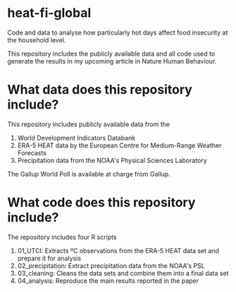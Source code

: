 # heat-fi-global
Code and data to analyse how particularly hot days affect food insecurity at the household level.

This repository includes the publicly available data and all code used to generate the results in my upcoming article in Nature Human Behaviour. 

# What data does this repository include? 

This repository includes publicly available data from the
1) World Development Indicators Databank 
2) ERA-5 HEAT data by the European Centre for Medium-Range Weather Forecasts 
3) Precipitation data from the NOAA's Physical Sciences Laboratory 

The Gallup World Poll is available at charge from Gallup. 

# What code does this repository include? 

The repository includes four R scripts 
1) 01_UTCI: Extracts ºC observations from the ERA-5 HEAT data set and prepare it for analysis 
2) 02_precipitation: Extract precipitation data from the NOAA's PSL
3) 03_cleaning: Cleans the data sets and combine them into a final data set
4) 04_analysis: Reproduce the main results reported in the paper
